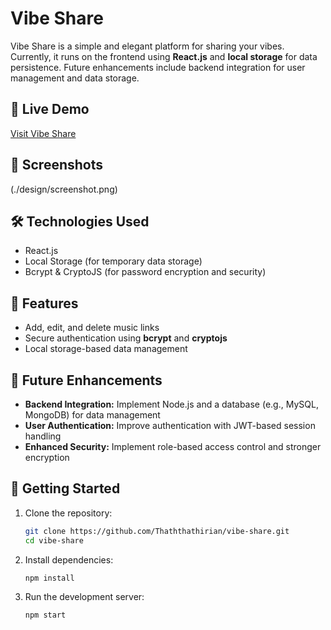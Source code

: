 # Vibe Share

Vibe Share is a simple and elegant platform for sharing your vibes. Currently, it runs on the frontend using **React.js** and **local storage** for data persistence. Future enhancements include backend integration for user management and data storage.

## 🔗 Live Demo

[Visit Vibe Share](https://vibe-share-ten.vercel.app/)

## 📸 Screenshots

(./design/screenshot.png)

## 🛠️ Technologies Used

- React.js
- Local Storage (for temporary data storage)
- Bcrypt & CryptoJS (for password encryption and security)

## 🚀 Features

- Add, edit, and delete music links
- Secure authentication using **bcrypt** and **cryptojs**
- Local storage-based data management

## 🔮 Future Enhancements

- **Backend Integration:** Implement Node.js and a database (e.g., MySQL, MongoDB) for data management
- **User Authentication:** Improve authentication with JWT-based session handling
- **Enhanced Security:** Implement role-based access control and stronger encryption

## 📌 Getting Started

1. Clone the repository:
   ```sh
   git clone https://github.com/Thaththathirian/vibe-share.git
   cd vibe-share
   ```
2. Install dependencies:
   ```sh
   npm install
   ```
3. Run the development server:
   ```sh
   npm start
   ```
